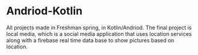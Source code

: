 # Andriod-Kotlin
All projects made in Freshman spring, in Kotlin/Andriod.
  The final project is local media, which is a social media application that uses location services along with a firebase real    time data base to show pictures based on location.
